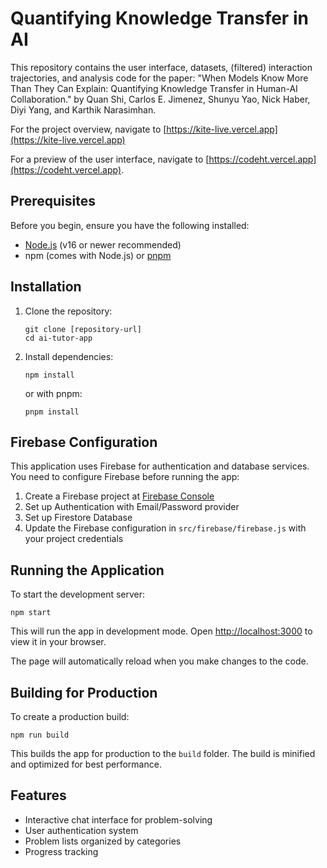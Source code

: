 # Quantifying Knowledge Transfer in AI 

This repository contains the user interface, datasets, (filtered) interaction trajectories, and analysis code for the paper: "When Models Know More Than They Can Explain: Quantifying Knowledge Transfer in Human-AI Collaboration." by Quan Shi, Carlos E. Jimenez, Shunyu Yao, Nick Haber, Diyi Yang, and Karthik Narasimhan.

For the project overview, navigate to [https://kite-live.vercel.app](https://kite-live.vercel.app)

For a preview of the user interface, navigate to [https://codeht.vercel.app](https://codeht.vercel.app).

## Prerequisites

Before you begin, ensure you have the following installed:
- [Node.js](https://nodejs.org/) (v16 or newer recommended)
- npm (comes with Node.js) or [pnpm](https://pnpm.io/)

## Installation

1. Clone the repository:
   ```
   git clone [repository-url]
   cd ai-tutor-app
   ```

2. Install dependencies:
   ```
   npm install
   ```
   or with pnpm:
   ```
   pnpm install
   ```

## Firebase Configuration

This application uses Firebase for authentication and database services. You need to configure Firebase before running the app:

1. Create a Firebase project at [Firebase Console](https://console.firebase.google.com/)
2. Set up Authentication with Email/Password provider
3. Set up Firestore Database
4. Update the Firebase configuration in `src/firebase/firebase.js` with your project credentials

## Running the Application

To start the development server:

```
npm start
```

This will run the app in development mode. Open [http://localhost:3000](http://localhost:3000) to view it in your browser.

The page will automatically reload when you make changes to the code.

## Building for Production

To create a production build:

```
npm run build
```

This builds the app for production to the `build` folder. The build is minified and optimized for best performance.

## Features

- Interactive chat interface for problem-solving
- User authentication system
- Problem lists organized by categories
- Progress tracking
